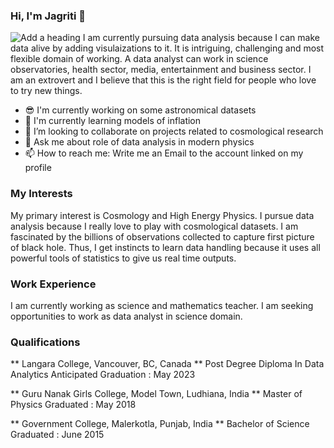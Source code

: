### Hi, I'm Jagriti 👋
![Add a heading](https://user-images.githubusercontent.com/108701688/177268120-03a2989f-2065-4174-b5f4-e85332635416.png)
I am currently pursuing data analysis because I can make data alive by adding visulaizations to it. It is intriguing, challenging and most flexible domain of working. A data analyst can work in science observatories, health sector, media, entertainment and business sector. I am an extrovert and I believe that this is the right field for people who love to try new things. 
* 😎 I'm currently working on some astronomical datasets
* 🔭 I'm currently learning models of inflation
* 👯 I’m looking to collaborate on projects related to cosmological research
* 💬 Ask me about role of data analysis in modern physics
* 📫 How to reach me: Write me an Email to the account linked on my profile

### My Interests
My primary interest is Cosmology and High Energy Physics. I pursue data analysis because I really love to play with cosmological datasets. I am fascinated by the billions of observations collected to capture first picture of black hole. Thus, I get instincts to learn data handling because it uses all powerful tools of statistics to give us real time outputs. 

### Work Experience
I am currently working as science and mathematics teacher. I am seeking opportunities to work as data analyst in science domain.

### Qualifications
** Langara College, Vancouver, BC, Canada **
Post Degree Diploma In Data Analytics                                              Anticipated Graduation : May 2023

** Guru Nanak Girls College, Model Town, Ludhiana, India **
Master of Physics                                                                               Graduated : May 2018

** Government College, Malerkotla, Punjab, India **
Bachelor of Science                                                                             Graduated : June 2015
<!--
**Jagriti-Lalwani/Jagriti-Lalwani** is a ✨ _special_ ✨ repository because its `README.md` (this file) appears on your GitHub profile.

Here are some ideas to get you started:

- 🔭 I’m currently working on ...
- 🌱 I’m currently learning ...
- 👯 I’m looking to collaborate on ...
- 🤔 I’m looking for help with ...
- 💬 Ask me about ...
- 📫 How to reach me: ...
- 😄 Pronouns: ...
- ⚡ Fun fact: ...
-->
